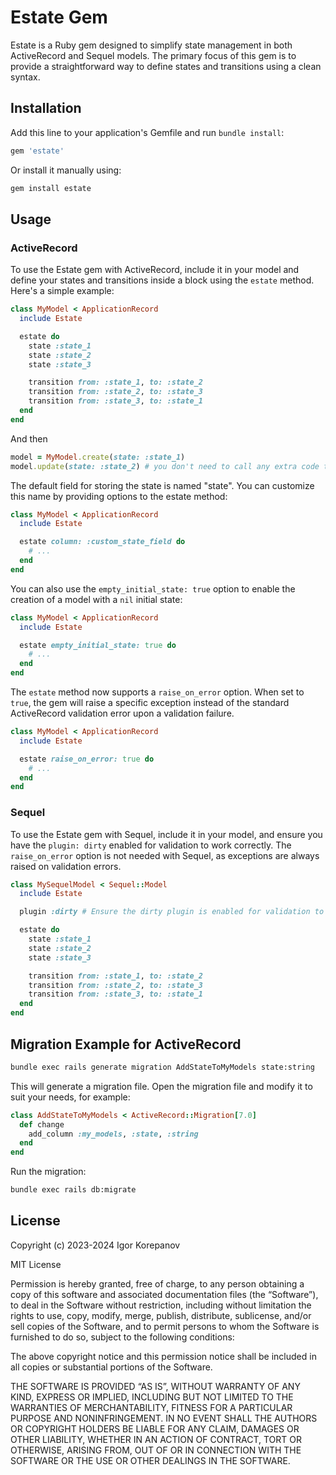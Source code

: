 # Estate Gem

Estate is a Ruby gem designed to simplify state management in both ActiveRecord and Sequel models. The primary focus of this gem is to provide a straightforward way to define states and transitions using a clean syntax.

## Installation

Add this line to your application's Gemfile and run `bundle install`:

```ruby
gem 'estate'
```

Or install it manually using:

```bash
gem install estate
```

## Usage
### ActiveRecord
To use the Estate gem with ActiveRecord, include it in your model and define your states and transitions inside a block using the `estate` method. Here's a simple example:

```ruby
class MyModel < ApplicationRecord
  include Estate

  estate do
    state :state_1
    state :state_2
    state :state_3

    transition from: :state_1, to: :state_2
    transition from: :state_2, to: :state_3
    transition from: :state_3, to: :state_1
  end
end
```

And then

```ruby
model = MyModel.create(state: :state_1)
model.update(state: :state_2) # you don't need to call any extra code to change the state; treat it like a normal field
```

The default field for storing the state is named "state". You can customize this name by providing options to the estate method:

```ruby
class MyModel < ApplicationRecord
  include Estate

  estate column: :custom_state_field do
    # ...
  end
end
```

You can also use the `empty_initial_state: true` option to enable the creation of a model with a `nil` initial state:

```ruby
class MyModel < ApplicationRecord
  include Estate

  estate empty_initial_state: true do
    # ...
  end
end
```

The `estate` method now supports a `raise_on_error` option. When set to `true`, the gem will raise a specific exception instead of the standard ActiveRecord validation error upon a validation failure.

```ruby
class MyModel < ApplicationRecord
  include Estate

  estate raise_on_error: true do
    # ...
  end
end
```

### Sequel
To use the Estate gem with Sequel, include it in your model, and ensure you have the `plugin: dirty` enabled for validation to work correctly. The `raise_on_error` option is not needed with Sequel, as exceptions are always raised on validation errors.

```ruby
class MySequelModel < Sequel::Model
  include Estate

  plugin :dirty # Ensure the dirty plugin is enabled for validation to work

  estate do
    state :state_1
    state :state_2
    state :state_3

    transition from: :state_1, to: :state_2
    transition from: :state_2, to: :state_3
    transition from: :state_3, to: :state_1
  end
end
```

## Migration Example for ActiveRecord

```bash
bundle exec rails generate migration AddStateToMyModels state:string
```

This will generate a migration file. Open the migration file and modify it to suit your needs, for example:

```ruby
class AddStateToMyModels < ActiveRecord::Migration[7.0]
  def change
    add_column :my_models, :state, :string
  end
end
```

Run the migration:

```bash
bundle exec rails db:migrate
```

## License

Copyright (c) 2023-2024 Igor Korepanov

MIT License

Permission is hereby granted, free of charge, to any person obtaining a copy of this software and associated documentation files (the “Software”), to deal in the Software without restriction, including without limitation the rights to use, copy, modify, merge, publish, distribute, sublicense, and/or sell copies of the Software, and to permit persons to whom the Software is furnished to do so, subject to the following conditions:

The above copyright notice and this permission notice shall be included in all copies or substantial portions of the Software.

THE SOFTWARE IS PROVIDED “AS IS”, WITHOUT WARRANTY OF ANY KIND, EXPRESS OR IMPLIED, INCLUDING BUT NOT LIMITED TO THE WARRANTIES OF MERCHANTABILITY, FITNESS FOR A PARTICULAR PURPOSE AND NONINFRINGEMENT. IN NO EVENT SHALL THE AUTHORS OR COPYRIGHT HOLDERS BE LIABLE FOR ANY CLAIM, DAMAGES OR OTHER LIABILITY, WHETHER IN AN ACTION OF CONTRACT, TORT OR OTHERWISE, ARISING FROM, OUT OF OR IN CONNECTION WITH THE SOFTWARE OR THE USE OR OTHER DEALINGS IN THE SOFTWARE.